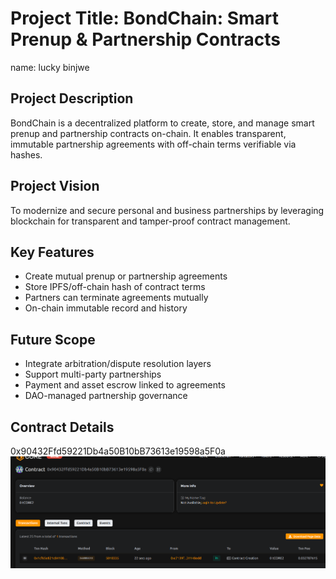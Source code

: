 # Project Title: BondChain: Smart Prenup & Partnership Contracts
name: lucky binjwe 
## Project Description

BondChain is a decentralized platform to create, store, and manage smart prenup and partnership contracts on-chain. It enables transparent, immutable partnership agreements with off-chain terms verifiable via hashes.

## Project Vision

To modernize and secure personal and business partnerships by leveraging blockchain for transparent and tamper-proof contract management.

## Key Features

- Create mutual prenup or partnership agreements
- Store IPFS/off-chain hash of contract terms
- Partners can terminate agreements mutually
- On-chain immutable record and history

## Future Scope

- Integrate arbitration/dispute resolution layers
- Support multi-party partnerships
- Payment and asset escrow linked to agreements
- DAO-managed partnership governance

## Contract Details
0x90432Ffd59221Db4a50B10bB73613e19598a5F0a
![alt text](image.png) 
